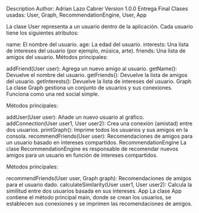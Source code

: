Description
Author: Adrian Lazo Cabrer
Version 1.0.0 Entrega Final
Clases usadas:
User, Graph, RecommendationEngine, User, App

La clase User representa a un usuario dentro de la aplicación. Cada usuario tiene los siguientes atributos:

name: El nombre del usuario.
age: La edad del usuario.
interests: Una lista de intereses del usuario (por ejemplo, música, arte).
friends: Una lista de amigos del usuario.
Métodos principales:

addFriend(User user): Agrega un nuevo amigo al usuario.
getName(): Devuelve el nombre del usuario.
getFriends(): Devuelve la lista de amigos del usuario.
getInterests(): Devuelve la lista de intereses del usuario.
Graph
La clase Graph gestiona un conjunto de usuarios y sus conexiones. Funciona como una red social simple.

Métodos principales:

addUser(User user): Añade un nuevo usuario al gráfico.
addConnection(User user1, User user2): Crea una conexión (amistad) entre dos usuarios.
printGraph(): Imprime todos los usuarios y sus amigos en la consola.
recommendFriends(User user): Recomendaciones de amigos para un usuario basado en intereses compartidos.
RecommendationEngine
La clase RecommendationEngine es responsable de recomendar nuevos amigos para un usuario en función de intereses compartidos.

Métodos principales:

recommendFriends(User user, Graph graph): Recomendaciones de amigos para el usuario dado.
calculateSimilarity(User user1, User user2): Calcula la similitud entre dos usuarios basada en sus intereses.
App
La clase App contiene el método principal main, donde se crean los usuarios, se establecen sus conexiones y se imprimen las recomendaciones de amigos.

